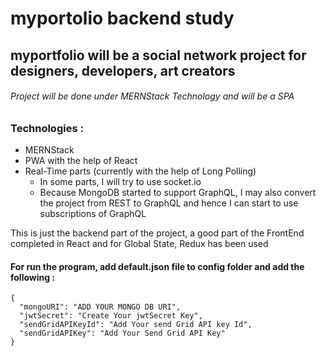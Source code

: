 # myportolio backend study
## myportfolio will be a social network project for designers, developers, art creators

###### Project will be done under MERNStack Technology and will be a SPA

### Technologies :
* MERNStack
* PWA with the help of React
* Real-Time parts (currently with the help of Long Polling)
    * In some parts, I will try to use socket.io
    * Because MongoDB started to support GraphQL, I may also convert the project from REST to GraphQL and hence I can start to use subscriptions of GraphQL

This is just the backend part of the project, a good part of the FrontEnd completed in React and for Global State, Redux has been used


#### For run the program, add default.json file to config folder and add the following :

``` 
{
  "mongoURI": "ADD YOUR MONGO DB URI",
  "jwtSecret": "Create Your jwtSecret Key",
  "sendGridAPIKeyId": "Add Your send Grid API key Id",
  "sendGridAPIKey": "Add Your Send Grid API Key"
} 
```

